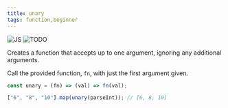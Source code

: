 ```yaml
---
title: unary
tags: function,beginner
---
```


![JS](https://img.shields.io/badge/supports-javascript-yellow.svg?style=flat-square)
![TODO](https://img.shields.io/badge///TODO-blue.svg?style=flat-square)

Creates a function that accepts up to one argument, ignoring any additional arguments.

Call the provided function, `fn`, with just the first argument given.

```js
const unary = (fn) => (val) => fn(val);
```

```js
["6", "8", "10"].map(unary(parseInt)); // [6, 8, 10]
```
